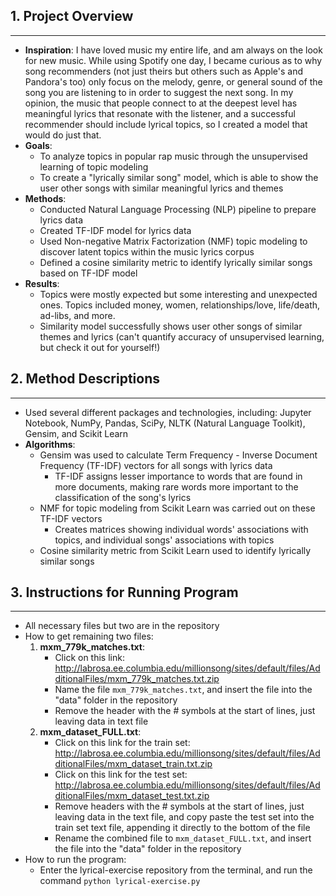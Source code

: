 ## 1. Project Overview
_____________________________
- __Inspiration__: I have loved music my entire life, and am always on the look for new music. While using Spotify one day, I became curious as to why song recommenders (not just theirs but others such as Apple's and Pandora's too) only focus on the melody, genre, or general sound of the song you are listening to in order to suggest the next song. In my opinion, the music that people connect to at the deepest level has meaningful lyrics that resonate with the listener, and a successful recommender should include lyrical topics, so I created a model that would do just that.
- __Goals__:
    - To analyze topics in popular rap music through the unsupervised learning of topic modeling
    - To create a "lyrically similar song" model, which is able to show the user other songs with similar meaningful lyrics and themes    
- __Methods__:
    - Conducted Natural Language Processing (NLP) pipeline to prepare lyrics data
    - Created TF-IDF model for lyrics data
    - Used Non-negative Matrix Factorization (NMF) topic modeling to discover latent topics within the music lyrics corpus
    - Defined a cosine similarity metric to identify lyrically similar songs based on TF-IDF model
- __Results__:
    - Topics were mostly expected but some interesting and unexpected ones. Topics included money, women, relationships/love, life/death, ad-libs, and more.
    - Similarity model successfully shows user other songs of similar themes and lyrics (can't quantify accuracy of unsupervised learning, but check it out for yourself!)

## 2. Method Descriptions
_____________________________
- Used several different packages and technologies, including: Jupyter Notebook, NumPy, Pandas, SciPy, NLTK (Natural Language Toolkit), Gensim, and Scikit Learn
- __Algorithms__:
    - Gensim was used to calculate Term Frequency - Inverse Document Frequency (TF-IDF) vectors for all songs with lyrics data
        - TF-IDF assigns lesser importance to words that are found in more documents, making rare words more important to the classification of the song's lyrics
    - NMF for topic modeling from Scikit Learn was carried out on these TF-IDF vectors
        - Creates matrices showing individual words' associations with topics, and individual songs' associations with topics
    - Cosine similarity metric from Scikit Learn used to identify lyrically similar songs

## 3. Instructions for Running Program
__________________________________________
- All necessary files but two are in the repository
- How to get remaining two files:
    1. __mxm_779k_matches.txt__:
        - Click on this link: http://labrosa.ee.columbia.edu/millionsong/sites/default/files/AdditionalFiles/mxm_779k_matches.txt.zip
        - Name the file ```mxm_779k_matches.txt```, and insert the file into the "data" folder in the repository
        - Remove the header with the # symbols at the start of lines, just leaving data in text file
    2. __mxm_dataset_FULL.txt__:
        - Click on this link for the train set: http://labrosa.ee.columbia.edu/millionsong/sites/default/files/AdditionalFiles/mxm_dataset_train.txt.zip
        - Click on this link for the test set: http://labrosa.ee.columbia.edu/millionsong/sites/default/files/AdditionalFiles/mxm_dataset_test.txt.zip
        - Remove headers with the # symbols at the start of lines, just leaving data in the text file, and copy paste the test set into the train set text file, appending it directly to the bottom of the file
        - Rename the combined file to ```mxm_dataset_FULL.txt```, and insert the file into the "data" folder in the repository
- How to run the program:
    - Enter the lyrical-exercise repository from the terminal, and run the command ```python lyrical-exercise.py```
